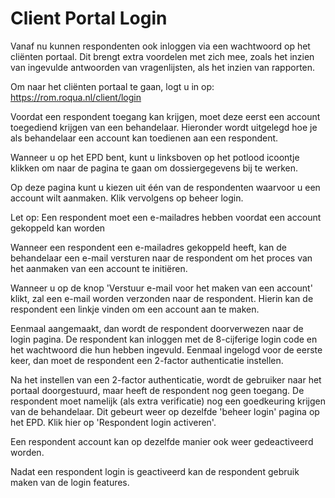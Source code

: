 # Client Portal Login

Vanaf nu kunnen respondenten ook inloggen via een wachtwoord op het cliënten portaal. Dit brengt extra voordelen met zich mee, zoals het inzien van ingevulde antwoorden van vragenlijsten, als het inzien van rapporten.

Om naar het cliënten portaal te gaan, logt u in op:
https://rom.roqua.nl/client/login
<screenshot src="/screenshots/client_portal_login.png" />

Voordat een respondent toegang kan krijgen, moet deze eerst een account toegediend krijgen van een behandelaar. Hieronder wordt uitgelegd hoe je als behandelaar een account kan toedienen aan een respondent.

Wanneer u op het EPD bent, kunt u linksboven op het potlood icoontje klikken om naar de pagina te gaan om dossiergegevens bij te werken.
<screenshot src="/screenshots/client_portal_navbar.png" />

Op deze pagina kunt u kiezen uit één van de respondenten waarvoor u een account wilt aanmaken. Klik vervolgens op beheer login.
<screenshot src="/screenshots/client_portal_manage_dossier.png" />

<screenshot src="/screenshots/client_portal_manage_login_1.png" />

Let op: Een respondent moet een e-mailadres hebben voordat een account gekoppeld kan worden

Wanneer een respondent een e-mailadres gekoppeld heeft, kan de behandelaar een e-mail versturen naar de respondent om het proces van het aanmaken van een account te initiëren.

Wanneer u op de knop 'Verstuur e-mail voor het maken van een account' klikt, zal een e-mail worden verzonden naar de respondent. Hierin kan de respondent een linkje vinden om een account aan te maken.
<screenshot src="/screenshots/client_portal_login_1.png" />

Eenmaal aangemaakt, dan wordt de respondent doorverwezen naar de login pagina. De respondent kan inloggen met de 8-cijferige login code en het wachtwoord die hun hebben ingevuld. Eenmaal ingelogd voor de eerste keer, dan moet de respondent een 2-factor authenticatie instellen.
<screenshot src="/screenshots/client_portal_login_3.png" />

Na het instellen van een 2-factor authenticatie, wordt de gebruiker naar het portaal doorgestuurd, maar heeft de respondent nog geen toegang. De respondent moet namelijk (als extra verificatie) nog een goedkeuring krijgen van de behandelaar. Dit gebeurt weer op dezelfde 'beheer login' pagina op het EPD. Klik hier op 'Respondent login activeren'.
<screenshot src="/screenshots/client_portal_manage_login_4.png" />

Een respondent account kan op dezelfde manier ook weer gedeactiveerd worden.
<screenshot src="/screenshots/client_portal_manage_login_5.png" />

Nadat een respondent login is geactiveerd kan de respondent gebruik maken van de login features.
